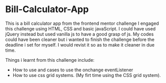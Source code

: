 # Bill-Calculator-App
This is a bill calculator app from the frontend mentor challenge 
I engaged this challenge using HTML, CSS and basic javaScript. I could have used jQuery instead but used vanilla js to have a good grasp of js.
My codes could have been cleaner but i wanted to finish the challenge before the deadline i set for myself. I would revist it so as to make it cleaner in due time. 

Things i learnt from this challenge include:
- How to use and cases to use the onchange eventListener
- How to use css grid systems. (My firt time using the CSS grid system). 
